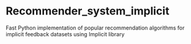 # Recommender_system_implicit
Fast Python implementation of popular recommendation algorithms for implicit feedback datasets using Implicit library 
